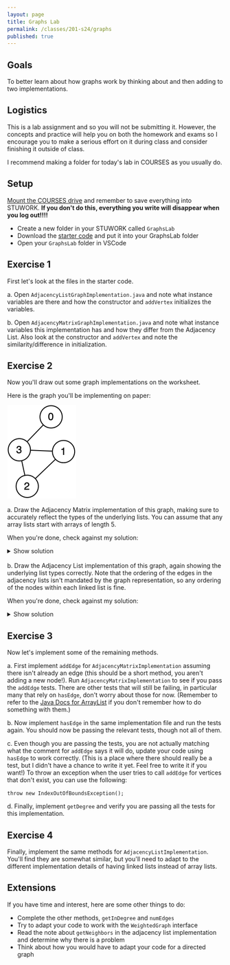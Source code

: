 ```yaml
---
layout: page
title: Graphs Lab
permalink: /classes/201-s24/graphs
published: true
---
```


## Goals
To better learn about how graphs work by thinking about and then adding to two implementations.

## Logistics
This is a lab assignment and so you will not be submitting it.
However, the concepts and practice will help you on both the homework and exams so I encourage you to make a serious effort on it during class and consider finishing it outside of class.

I recommend making a folder for today's lab in COURSES as you usually do.

## Setup
[Mount the COURSES drive](getting-started) and remember to save everything into STUWORK. **If you don't do this, everything you write will disappear when you log out!!!!**
* Create a new folder in your STUWORK called `GraphsLab`
* Download the [starter code](/classes/201-f21/Graphs-Lab.zip) and put it into your GraphsLab folder
* Open your `GraphsLab` folder in VSCode


## Exercise 1
First let's look at the files in the starter code.

a. Open `AdjacencyListGraphImplementation.java` and note what instance variables are there and how the constructor and `addVertex` initializes the variables.

b. Open `AdjacencyMatrixGraphImplementation.java` and note what instance variables this implementation has and how they differ from the Adjacency List. Also look at the constructor and `addVertex` and note the similarity/difference in initialization.

## Exercise 2
Now you'll draw out some graph implementations on the worksheet. 

Here is the graph you'll be implementing on paper:

![Undirected graph with edge between node 0 and 3, node 3 and 1, node 3 and 2, and node 1 and 2](/classes/201-f20/UndirectedGraph.png)

a. Draw the Adjacency Matrix implementation of this graph, making sure to accurately reflect the types of the underlying lists. You can assume that any array lists start with arrays of length 5.

When you're done, check against my solution:
<details><summary>Show solution</summary>
<p>
<img src="/classes/201-f20/AdjacencyMatrixImplementation.png">
</p>
</details>


<br>
b. Draw the Adjacency List implementation of this graph, again showing the underlying list types correctly. Note that the ordering of the edges in the adjacency lists isn't mandated by the graph representation, so any ordering of the nodes within each linked list is fine.

When you're done, check against my solution:
<details><summary>Show solution</summary>
<p>
<img src="/classes/201-f20/AdjacencyListImplementation.png">
</p>
</details>

## Exercise 3
Now let's implement some of the remaining methods.

a. First implement `addEdge` for `AdjacencyMatrixImplementation` assuming there isn't already an edge (this should be a short method, you aren't adding a new node!). Run `AdjacencyMatrixImplementation` to see if you pass the `addEdge` tests. There are other tests that will still be failing, in particular many that rely on `hasEdge`, don't worry about those for now. (Remember to refer to the [Java Docs for ArrayList](https://docs.oracle.com/javase/8/docs/api/java/util/ArrayList.html) if you don't remember how to do something with them.)

b. Now implement `hasEdge` in the same implementation file and run the tests again. You should now be passing the relevant tests, though not all of them.

c. Even though you are passing the tests, you are not actually matching what the comment for `addEdge` says it will do, update your code using `hasEdge` to work correctly. (This is a place where there should really be a test, but I didn't have a chance to write it yet. Feel free to write it if you want!) To throw an exception when the user tries to call `addEdge` for vertices that don't exist, you can use the following:
```
throw new IndexOutOfBoundsException();
```

d. Finally, implement `getDegree` and verify you are passing all the tests for this implementation. 


## Exercise 4
Finally, implement the same methods for `AdjacencyListImplementation`. You'll find they are somewhat similar, but you'll need to adapt to the different implementation details of having linked lists instead of array lists.

## Extensions
If you have time and interest, here are some other things to do:
* Complete the other methods, `getInDegree` and `numEdges`
* Try to adapt your code to work with the `WeightedGraph` interface
* Read the note about `getNeighbors` in the adjacency list implementation and determine why there is a problem
* Think about how you would have to adapt your code for a directed graph

